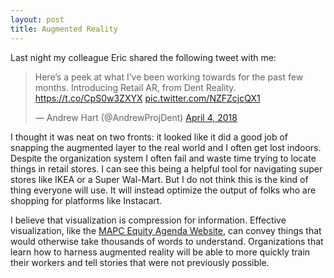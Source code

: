 ```yaml
---
layout: post
title: Augmented Reality
---
```

Last night my colleague Eric shared the following tweet with me:
<blockquote class="twitter-tweet" data-lang="en"><p lang="en" dir="ltr">Here’s a peek at what I’ve been working towards for the past few months. Introducing Retail AR, from Dent Reality. <a href="https://t.co/CpS0w3ZXYX">https://t.co/CpS0w3ZXYX</a> <a href="https://t.co/NZFZcjcQX1">pic.twitter.com/NZFZcjcQX1</a></p>&mdash; Andrew Hart (@AndrewProjDent) <a href="https://twitter.com/AndrewProjDent/status/981635577488519170?ref_src=twsrc%5Etfw">April 4, 2018</a></blockquote> <script async src="https://platform.twitter.com/widgets.js" charset="utf-8"></script> 

I thought it was neat on two fronts: it looked like it did a good job of snapping the augmented layer to the real world and I often get lost indoors. Despite the organization system I often fail and waste time trying to locate things in retail stores. I can see this being a helpful tool for navigating super stores like IKEA or a Super Wal-Mart. But I do not think this is the kind of thing everyone will use. It will instead optimize the output of folks who are shopping for platforms like Instacart. 

I believe that visualization is compression for information. Effective visualization, like the [MAPC Equity Agenda Website](http://equityagenda.mapc.org), can convey things that would otherwise take thousands of words to understand. Organizations that learn how to harness augmented reality will be able to more quickly train their workers and tell stories that were not previously possible.
